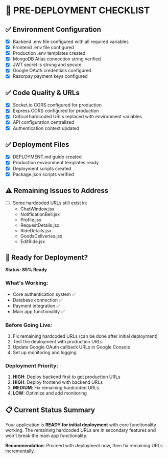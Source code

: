 # 🚀 PRE-DEPLOYMENT CHECKLIST

## ✅ Environment Configuration

- [x] Backend .env file configured with all required variables
- [x] Frontend .env file configured
- [x] Production .env templates created
- [x] MongoDB Atlas connection string verified
- [x] JWT secret is strong and secure
- [x] Google OAuth credentials configured
- [x] Razorpay payment keys configured

## ✅ Code Quality & URLs

- [x] Socket.io CORS configured for production
- [x] Express CORS configured for production
- [x] Critical hardcoded URLs replaced with environment variables
- [x] API configuration centralized
- [x] Authentication context updated

## ✅ Deployment Files

- [x] DEPLOYMENT.md guide created
- [x] Production environment templates ready
- [x] Deployment scripts created
- [x] Package.json scripts verified

## ⚠️ Remaining Issues to Address

- [ ] Some hardcoded URLs still exist in:
  - ChatWindow.jsx
  - NotificationBell.jsx
  - Profile.jsx
  - RequestDetails.jsx
  - RideDetails.jsx
  - GoodsDeliveries.jsx
  - EditRide.jsx

## 🎯 Ready for Deployment?

**Status: 85% Ready**

### What's Working:

- Core authentication system ✅
- Database connection ✅
- Payment integration ✅
- Main app functionality ✅

### Before Going Live:

1. Fix remaining hardcoded URLs (can be done after initial deployment)
2. Test the deployment with production URLs
3. Update Google OAuth callback URLs in Google Console
4. Set up monitoring and logging

### Deployment Priority:

1. **HIGH**: Deploy backend first to get production URLs
2. **HIGH**: Deploy frontend with backend URLs
3. **MEDIUM**: Fix remaining hardcoded URLs
4. **LOW**: Optimize and add monitoring

## 📋 Current Status Summary

Your application is **READY for initial deployment** with core functionality working. The remaining hardcoded URLs are in secondary features and won't break the main app functionality.

**Recommendation**: Proceed with deployment now, then fix remaining URLs incrementally.
